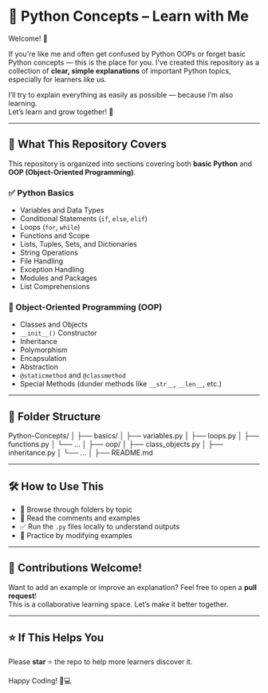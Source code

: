 # 🐍 Python Concepts – Learn with Me

Welcome! 👋

If you're like me and often get confused by Python OOPs or forget basic Python concepts — this is the place for you. I've created this repository as a collection of **clear, simple explanations** of important Python topics, especially for learners like us.

I’ll try to explain everything as easily as possible — because I’m also learning.  
Let’s learn and grow together! 🚀

---

## 📘 What This Repository Covers

This repository is organized into sections covering both **basic Python** and **OOP (Object-Oriented Programming)**.

### ✅ Python Basics

- Variables and Data Types
- Conditional Statements (`if`, `else`, `elif`)
- Loops (`for`, `while`)
- Functions and Scope
- Lists, Tuples, Sets, and Dictionaries
- String Operations
- File Handling
- Exception Handling
- Modules and Packages
- List Comprehensions

### 🧱 Object-Oriented Programming (OOP)

- Classes and Objects
- `__init__()` Constructor
- Inheritance
- Polymorphism
- Encapsulation
- Abstraction
- `@staticmethod` and `@classmethod`
- Special Methods (dunder methods like `__str__`, `__len__`, etc.)

---

## 📂 Folder Structure
Python-Concepts/
│
├── basics/
│ ├── variables.py
│ ├── loops.py
│ ├── functions.py
│ └── ...
│
├── oop/
│ ├── class_objects.py
│ ├── inheritance.py
│ └── ...
│
├── README.md

---

## 🛠 How to Use This

- 📁 Browse through folders by topic
- 🧠 Read the comments and examples
- ✅ Run the `.py` files locally to understand outputs
- 🔁 Practice by modifying examples

---

## 🤝 Contributions Welcome!

Want to add an example or improve an explanation? Feel free to open a **pull request**!  
This is a collaborative learning space. Let’s make it better together.

---

## ⭐ If This Helps You

Please **star** ⭐ the repo to help more learners discover it.

Happy Coding! 🧠💻
